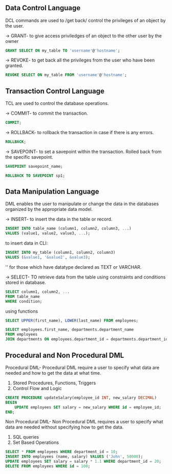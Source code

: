 #



## Data Control Language

DCL commands are used to /get back/ control the privileges of an object by the user.

-> GRANT- to give access priviledges of an object to the other user by the owner

```sql
GRANT SELECT ON my_table TO 'username'@'hostname';
```

-> REVOKE- to get back all  the privileges from the user who have been granted.

```sql
REVOKE SELECT ON my_table FROM 'username'@'hostname';
```

## Transaction Control Language

TCL are used to control the database operations.

-> COMMIT- to commit the transaction.

```sql
COMMIT;
```

-> ROLLBACK- to rollback the transaction in case if there is any errors.

```sql
ROLLBACK;
```

-> SAVEPOINT- to set a savepoint within the transaction. Rolled back from the specific savepoint.

```sql
SAVEPOINT savepoint_name;
```

```sql
ROLLBACK TO SAVEPOINT sp1;
```

## Data Manipulation Language

DML enables the user to manipulate or change the data in the databases organized by the appropriate data model.

-> INSERT- to insert the data in the table or record.

```sql
INSERT INTO table_name (column1, column2, column3, ...)
VALUES (value1, value2, value3, ...);
```

to insert data in CLI:

```sql
INSERT INTO my_table (column1, column2, column3)
VALUES (&value1, '&value2', &value3);
```

'' for those which have datatype declared as TEXT or VARCHAR.

-> SELECT- TO retrieve data from the table using constraints and conditions stored in database.

```sql
SELECT column1, column2, ...
FROM table_name
WHERE condition;
```

using functions

```sql
SELECT UPPER(first_name), LOWER(last_name) FROM employees;
```

```sql
SELECT employees.first_name, departments.department_name
FROM employees
JOIN departments ON employees.department_id = departments.department_id;
```










## Procedural and Non Procedural DML

Procedural DML- Procedural DML require a user to specify what data are needed and how to get the data at what time.
1. Stored Procedures, Functions, Triggers
2. Control Flow and Logic

```sql
CREATE PROCEDURE updateSalary(employee_id INT, new_salary DECIMAL)
BEGIN
    UPDATE employees SET salary = new_salary WHERE id = employee_id;
END;
```

Non Procedural DML-  Non Procedural DML requires a user to specify what data are needed without specifying how to get the data.
1. SQL queries
2. Set Based Operations

```sql
SELECT * FROM employees WHERE department_id = 10;
INSERT INTO employees (name, salary) VALUES ('John', 50000);
UPDATE employees SET salary = salary * 1.1 WHERE department_id = 20;
DELETE FROM employees WHERE id = 100;
```